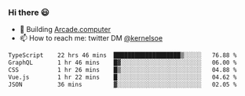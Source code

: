 ### Hi there 😃

- 🔨 Building [Arcade.computer](https://arcade.computer)
- 📫 How to reach me: twitter DM [@kernelsoe](https://twitter.com/kernelsoe)

<!--START_SECTION:waka-->

```txt
TypeScript    22 hrs 46 mins  ███████████████████▒░░░░░   76.88 %
GraphQL       1 hr 46 mins    █▓░░░░░░░░░░░░░░░░░░░░░░░   06.00 %
CSS           1 hr 26 mins    █▒░░░░░░░░░░░░░░░░░░░░░░░   04.88 %
Vue.js        1 hr 22 mins    █░░░░░░░░░░░░░░░░░░░░░░░░   04.62 %
JSON          36 mins         ▓░░░░░░░░░░░░░░░░░░░░░░░░   02.05 %
```

<!--END_SECTION:waka-->
